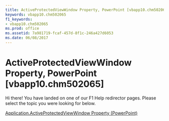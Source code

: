 ```yaml
---
title: ActiveProtectedViewWindow Property, PowerPoint [vbapp10.chm502065]
keywords: vbapp10.chm502065
f1_keywords:
- vbapp10.chm502065
ms.prod: office
ms.assetid: 7a981719-fcaf-457d-8f1c-246a427d6053
ms.date: 06/08/2017
---
```



# ActiveProtectedViewWindow Property, PowerPoint [vbapp10.chm502065]

Hi there! You have landed on one of our F1 Help redirector pages. Please select the topic you were looking for below.

[Application.ActiveProtectedViewWindow Property (PowerPoint)](http://msdn.microsoft.com/library/c0a7e748-d7fc-4a63-62b8-0eed5cf1c5b5%28Office.15%29.aspx)

